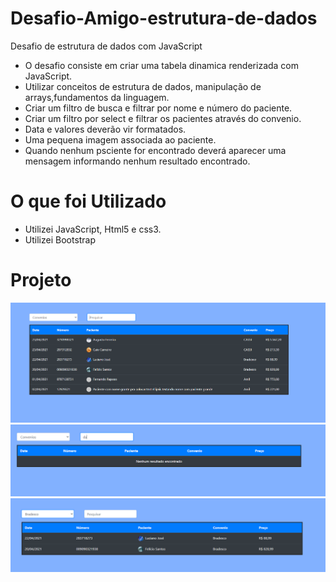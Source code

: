 # Desafio-Amigo-estrutura-de-dados
Desafio de estrutura de dados com JavaScript
- O desafio consiste em criar uma tabela dinamica renderizada com JavaScript.
- Utilizar conceitos de estrutura de dados, manipulação de arrays,fundamentos da linguagem.
- Criar um filtro de busca e filtrar por nome e número do paciente.
- Criar um filtro por select e filtrar os pacientes através do convenio.
- Data e valores deverão vir formatados.
- Uma pequena imagem associada ao paciente.
- Quando nenhum psciente for encontrado deverá aparecer uma mensagem informando nenhum resultado encontrado.

# O que foi Utilizado
- Utilizei JavaScript, Html5 e css3.
- Utilizei Bootstrap 

# Projeto

![app-desafio-01.PNG](https://github.com/Danilo55Amaral/Desafio-Amigo-estrutura-de-dados/blob/main/app-desafio-01.PNG)
![app-desafio-02.PNG](https://github.com/Danilo55Amaral/Desafio-Amigo-estrutura-de-dados/blob/main/app-desafio-02.PNG)
![app-desafio-03.PNG](https://github.com/Danilo55Amaral/Desafio-Amigo-estrutura-de-dados/blob/main/app-desafio-03.PNG)
